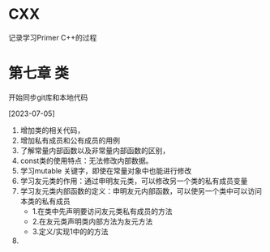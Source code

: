 # CXX
记录学习Primer C++的过程

# 第七章 类

开始同步git库和本地代码

[2023-07-05] 
1. 增加类的相关代码，
2. 增加私有成员和公有成员的用例
3. 了解常量内部函数以及非常量内部函数的区别，
4. const类的使用特点：无法修改内部数据。
5. 学习mutable 关键字，即使在常量对象中也能进行修改
6. 学习友元类的作用：通过申明友元类，可以修改另一个类的私有成员变量
7. 学习友元类内部函数的定义：申明友元内部函数，可以使另一个类中可以访问本类的私有成员
   - 1.在类中先声明要访问友元类私有成员的方法
   - 2.在友元类声明类内部方法为友元方法
   - 3.定义/实现1中的的方法
8. 

